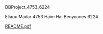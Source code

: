 DBProject_4753_6224

Eliaou Madar  4753 
Haim Hai Benyounes  6224 


[README.pdf](https://github.com/user-attachments/files/19374620/README.pdf)



